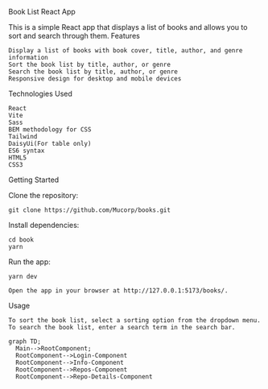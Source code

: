 Book List React App

This is a simple React app that displays a list of books and allows you to sort and search through them.
Features

    Display a list of books with book cover, title, author, and genre information
    Sort the book list by title, author, or genre
    Search the book list by title, author, or genre
    Responsive design for desktop and mobile devices

Technologies Used

    React
    Vite
    Sass
    BEM methodology for CSS
    Tailwind
    DaisyUi(For table only)
    ES6 syntax
    HTML5
    CSS3

Getting Started

Clone the repository:


    git clone https://github.com/Mucorp/books.git

Install dependencies:


    cd book
    yarn

Run the app:


    yarn dev

    Open the app in your browser at http://127.0.0.1:5173/books/.

Usage

    To sort the book list, select a sorting option from the dropdown menu.
    To search the book list, enter a search term in the search bar.
    
    
    
   
```mermaid
graph TD;
  Main-->RootComponent;
  RootComponent-->Login-Component
  RootComponent-->Info-Component
  RootComponent-->Repos-Component
  RootComponent-->Repo-Details-Component

```

